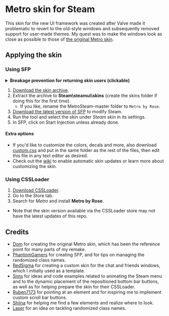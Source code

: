 # Metro skin for Steam

This skin for the new UI framework was created after Valve made it problematic to revert to the old-style windows and subsequently removed support for user-made themes.
My quest was to make the windows look as close as possible to those of [the original Metro skin](https://steamcommunity.com/groups/metroforsteam).

## Applying the skin
### Using SFP
<details>
<summary><strong>Breakage prevention for returning skin users (clickable)</strong></summary>
1. Close Steam.<br>
2. Navigate to its folder, back up and remove the clientui, skins, and steamui\css folders.
</details>

1. [Download the skin archive](/../../archive/refs/heads/master.zip).
1. Extract the archive to **Steam\steamui\skins** (create the skins folder if doing this for the first time).
   - If you like, rename the MetroSteam-master folder to `Metro by Rose`.
1. [Download the latest version of SFP](https://github.com/PhantomGamers/SFP/releases) to modify Steam.
1. Run the tool and select the skin under *Steam skin* in its settings.
1. In SFP, click on Start Injection unless already done.

#### Extra options
- If you'd like to customize the colors, decals and more, also download [custom.css](https://raw.githubusercontent.com/RoseTheFlower/newsteamchat/master/custom.css) and put in the same folder as the rest of the files, then edit this file in any text editor as desired.
- Check out the [wiki](../../wiki) to enable automatic skin updates or learn more about customizing the skin.

### Using CSSLoader
1. [Download CSSLoader](https://deckthemes.com/download/windows).
1. Go to the Store tab.
1. Search for *Metro* and install **Metro by Rose**.
* Note that the skin version available via the CSSLoader store may not have the latest updates of this repo.

## Credits
* [Dom](https://github.com/minischetti) for creating the original Metro skin, which has been the reference point for many parts of my remake.
* [PhantomGamers](https://github.com/PhantomGamers) for creating SFP, and for tips on managing the randomized class names.
* [RedSigma](https://github.com/redsigma) for creating a custom skin for the chat and friends windows, which I initially used as a template.
* [Sims](https://github.com/suchmememanyskill) for ideas and code examples related to animating the Steam menu and to the dynamic placement of the repositioned bottom bar buttons, as well as for helping prepare the skin for their CSSLoader.
* [Ruben7173](https://github.com/Ruben7173/) for pointing at an element and for inspiring me to implement custom scroll bar buttons.
* [Shiina](https://github.com/AikoMidori) for helping me find a few elements and realize where to look.
* [Laser](https://github.com/LaserFlash) for an idea on tackling randomized class names.
